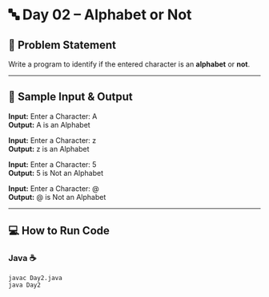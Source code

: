 # 🔤 Day 02 – Alphabet or Not

## 🎯 Problem Statement  
Write a program to identify if the entered character is an **alphabet** or **not**.

---

## 📝 Sample Input & Output  

**Input:** Enter a Character: A  
**Output:** A is an Alphabet  

**Input:** Enter a Character: z  
**Output:** z is an Alphabet  

**Input:** Enter a Character: 5  
**Output:** 5 is Not an Alphabet  

**Input:** Enter a Character: @  
**Output:** @ is Not an Alphabet  

---
## 💻 How to Run Code 


### Java ☕
```
javac Day2.java
java Day2
